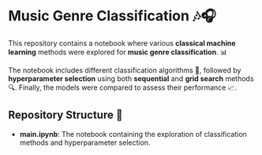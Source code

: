 # Music Genre Classification 🎶🎧

This repository contains a notebook where various **classical machine learning** methods were explored for **music genre classification**. 📊

The notebook includes different classification algorithms 🤖, followed by **hyperparameter selection** using both **sequential** and **grid search** methods 🔍. Finally, the models were compared to assess their performance 📈.

## Repository Structure 📂

- **main.ipynb**: The notebook containing the exploration of classification methods and hyperparameter selection.
